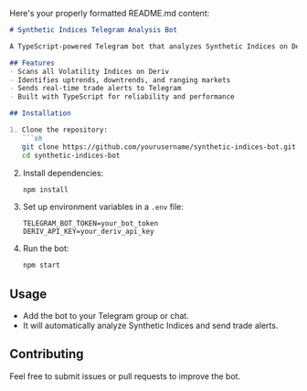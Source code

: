 Here's your properly formatted README.md content:

```md
# Synthetic Indices Telegram Analysis Bot

A TypeScript-powered Telegram bot that analyzes Synthetic Indices on Deriv, scanning all Volatility Indices in real-time. It detects uptrends, downtrends, and ranging markets on the 5-minute timeframe and sends trade alerts via Telegram.

## Features
- Scans all Volatility Indices on Deriv
- Identifies uptrends, downtrends, and ranging markets
- Sends real-time trade alerts to Telegram
- Built with TypeScript for reliability and performance

## Installation

1. Clone the repository:
   ```sh
   git clone https://github.com/yourusername/synthetic-indices-bot.git
   cd synthetic-indices-bot
   ```

2. Install dependencies:
   ```sh
   npm install
   ```

3. Set up environment variables in a `.env` file:
   ```env
   TELEGRAM_BOT_TOKEN=your_bot_token
   DERIV_API_KEY=your_deriv_api_key
   ```

4. Run the bot:
   ```sh
   npm start
   ```

## Usage
- Add the bot to your Telegram group or chat.
- It will automatically analyze Synthetic Indices and send trade alerts.

## Contributing
Feel free to submit issues or pull requests to improve the bot.

